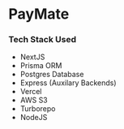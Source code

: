 # PayMate
### Tech Stack Used
- NextJS
- Prisma ORM
- Postgres Database
- Express (Auxilary Backends)
- Vercel
- AWS S3
- Turborepo
- NodeJS
